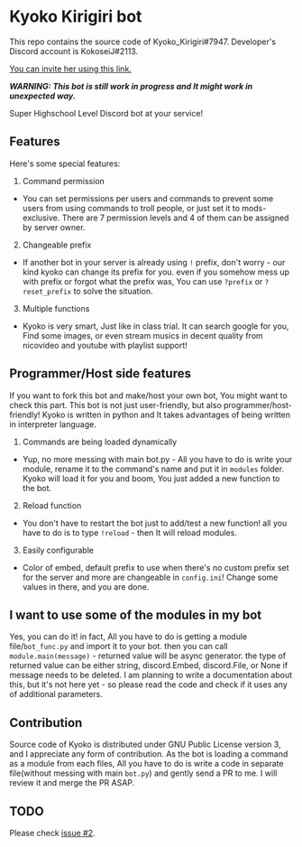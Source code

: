 # Kyoko Kirigiri bot

This repo contains the source code of Kyoko_Kirigiri#7947. Developer's Discord account is KokoseiJ#2113.

[You can invite her using this link.](https://discordapp.com/api/oauth2/authorize?client_id=687805965042712587&scope=bot&permissions=104201280/)

***WARNING: This bot is still work in progress and It might work in unexpected way.***

Super Highschool Level Discord bot at your service!

## Features
Here's some special features:
1. Command permission
 - You can set permissions per users and commands to prevent some users from using commands to troll people, or just set it to mods-exclusive. There are 7 permission levels and 4 of them can be assigned by server owner. 
2. Changeable prefix
 - If another bot in your server is already using `!` prefix, don't worry - our kind kyoko can change its prefix for you. even if you somehow mess up with prefix or forgot what the prefix was, You can use `?prefix` or `?reset_prefix` to solve the situation.
3. Multiple functions
  - Kyoko is very smart, Just like in class trial. It can search google for you, Find some images, or even stream musics in decent quality from nicovideo and youtube with playlist support!

## Programmer/Host side features
If you want to fork this bot and make/host your own bot, You might want to check this part. This bot is not just user-friendly, but also programmer/host-friendly! Kyoko is written in python and It takes advantages of being written in interpreter language.
1. Commands are being loaded dynamically
 - Yup, no more messing with main bot.py - All you have to do is write your module, rename it to the command's name and put it in `modules` folder. Kyoko will load it for you and boom, You just added a new function to the bot.
2. Reload function
 - You don't have to restart the bot just to add/test a new function! all you have to do is to type `!reload` - then It will reload modules.
3. Easily configurable
 - Color of embed, default prefix to use when there's no custom prefix set for the server and more are changeable in `config.ini`! Change some values in there, and you are done.

## I want to use some of the modules in my bot
Yes, you can do it! in fact, All you have to do is getting a module file/`bot_func.py` and import it to your bot. then you can call `module.main(message)` - returned value will be async generator. the type of returned value can be either string, discord.Embed, discord.File, or None if message needs to be deleted. I am planning to write a documentation about this, but it's not here yet - so please read the code and check if it uses any of additional parameters.

## Contribution
Source code of Kyoko is distributed under GNU Public License version 3, and I appreciate any form of contribution. As the bot is loading a command as a module from each files, All you have to do is write a code in separate file(without messing with main `bot.py`) and gently send a PR to me. I will review it and merge the PR ASAP.

## TODO
Please check [issue #2](https://github.com/KokoseiJ/DiscordBot/issues/2).
